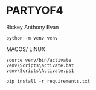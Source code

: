 # PARTYOF4

Rickey
Anthony
Evan

```
python -m venv venv
```

MACOS/ LINUX
```
source venv/bin/activate
venv\Scripts\activate.bat
venv\Scripts\Activate.ps1
```

```
pip install -r requirements.txt
```